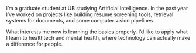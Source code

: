 I’m a graduate student at UB studying Artificial Intelligence. In the past year I’ve worked on projects like building resume screening tools, retrieval systems for documents, and some computer vision pipelines.  

What interests me now is learning the basics properly. I’d like to apply what I learn to healthtech and mental health, where technology can actually make a difference for people.
